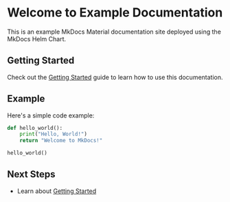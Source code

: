 # Welcome to Example Documentation

This is an example MkDocs Material documentation site deployed using the MkDocs Helm Chart.

## Getting Started

Check out the [Getting Started](getting-started.md) guide to learn how to use this documentation.

## Example

Here's a simple code example:

```python
def hello_world():
    print("Hello, World!")
    return "Welcome to MkDocs!"

hello_world()
```

## Next Steps

- Learn about [Getting Started](getting-started.md)